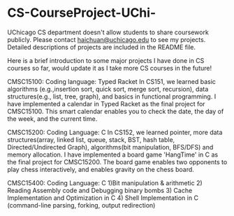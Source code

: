 # CS-CourseProject-UChi-
UChicago CS department doesn't allow students to share coursework publicly. Please contact haichuan@uchicago.edu to see my projects. Detailed descriptions of projects are included in the README file.

Here is a brief introduction to some major projects I have done in CS courses so far, would update it as I take more CS courses in the future!

CMSC15100: 
Coding language: Typed Racket
In CS151, we learned basic algorithms (e.g.,insertion sort, quick sort, merge sort, recursion), data structures(e.g., list, tree, graph), and basics in functional programming. 
I have implemented a calendar in Typed Racket as the final project for CMSC15100. This smart calendar enables you to check the date, the day of the week, and the current time.

CMSC15200: 
Coding Language: C
In CS152, we learned pointer, more data structures(array, linked list, queue, stack, BST, hash table, Directed/Undirected Graph), algorithms(bit manipulation, BFS/DFS) and memory allocation. 
I have implemented a board game 'HangTime' in C as the final project for CMSC15200. The board game enables two opponents to play chess interactively, and enables gravity on the chess board.

CMSC15400: 
Coding Language: C
1)Bit manipulation & arithmetic
2) Reading Assembly code and Debugging binary bombs
3) Cache Implementation and Optimization in C
4) Shell Implementation in C (command-line parsing, forking, output redirection)
